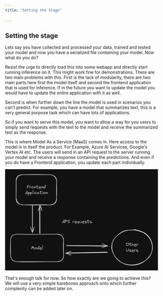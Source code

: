 ```yaml
---
title: "Setting the Stage"

---
```


## Setting the stage

Lets say you have collected and processed your data, trained and tested your model and now you have a serialized file containing your model. Now what do you do?

Resist the urge to directly load this into some webapp and directly start running inference on it. This might work fine for demonstrations. There are two main problems with this.
First is the lack of modularity, there are two main parts here first the model itself and second the frontend application that is used for inference. If in the future you want to update the model you would have to update the entire application with it as well.

Second is when further down the line the model is used in scenarios you can't predict. For example, you have a model that summarizes text, this is a very general purpose task which can have lots of applications.

So if you want to serve this model, you want to allow a way for you users to simply send requests with the text to the model and receive the summarized text as the response.

This is where Model As a Service (MaaS) comes in. Here access to the model is in itself the product. For Example, Azure AI Services, Google's Vertex AI etc.
The users will send in an API request to the server running your model and receive a response containing the predictions. And even if you do have a Frontend application, you update each part individually.

![](Pastedimage20240324171956.png)

That's enough talk for now. So how exactly are we going to achieve this?
We will use a very simple barebones approach onto which further complexity can be added later on.
